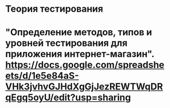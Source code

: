 # Теория тестирования 
# "Определение методов, типов и уровней тестирования для приложения интернет-магазин".  https://docs.google.com/spreadsheets/d/1e5e84aS-VHk3jvhvGJHdXgGjJezREWTWqDRqEgq5oyU/edit?usp=sharing
